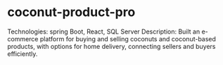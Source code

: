 # coconut-product-pro
Technologies:  spring Boot, React, SQL Server
Description: Built an e-commerce platform for buying and selling coconuts and coconut-based products, with options for home delivery, connecting sellers and buyers efficiently.
